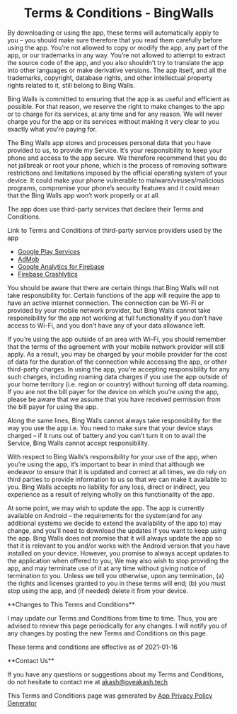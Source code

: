 <p>
    <h1 align="center">
            Terms &amp; Conditions - BingWalls
    </h1>
</p>


<p>By downloading or using the app, these terms will automatically apply to you &ndash; you should make sure therefore that you read them carefully before using the app. You&rsquo;re not allowed to copy or modify the app, any part of the app, or our trademarks in any way. You&rsquo;re not allowed to attempt to extract the source code of the app, and you also shouldn&rsquo;t try to translate the app into other languages or make derivative versions. The app itself, and all the trademarks, copyright, database rights, and other intellectual property rights related to it, still belong to Bing Walls.</p>

<p>Bing Walls is committed to ensuring that the app is as useful and efficient as possible. For that reason, we reserve the right to make changes to the app or to charge for its services, at any time and for any reason. We will never charge you for the app or its services without making it very clear to you exactly what you&rsquo;re paying for.</p>

<p>The Bing Walls app stores and processes personal data that you have provided to us, to provide my Service. It&rsquo;s your responsibility to keep your phone and access to the app secure. We therefore recommend that you do not jailbreak or root your phone, which is the process of removing software restrictions and limitations imposed by the official operating system of your device. It could make your phone vulnerable to malware/viruses/malicious programs, compromise your phone&rsquo;s security features and it could mean that the Bing Walls app won&rsquo;t work properly or at all.</p>

<p>The app does use third-party services that declare their Terms and Conditions.</p>

<p>Link to Terms and Conditions of third-party service providers used by the app</p>

* [Google Play Services](https://policies.google.com/terms)<br>
* [AdMob](https://developers.google.com/admob/terms)<br>
* [Google Analytics for Firebase](https://firebase.google.com/terms/analytics)<br>
* [Firebase Crashlytics](https://firebase.google.com/terms/crashlytics)

<p>You should be aware that there are certain things that Bing Walls will not take responsibility for. Certain functions of the app will require the app to have an active internet connection. The connection can be Wi-Fi or provided by your mobile network provider, but Bing Walls cannot take responsibility for the app not working at full functionality if you don&rsquo;t have access to Wi-Fi, and you don&rsquo;t have any of your data allowance left.</p>

<p>If you&rsquo;re using the app outside of an area with Wi-Fi, you should remember that the terms of the agreement with your mobile network provider will still apply. As a result, you may be charged by your mobile provider for the cost of data for the duration of the connection while accessing the app, or other third-party charges. In using the app, you&rsquo;re accepting responsibility for any such charges, including roaming data charges if you use the app outside of your home territory (i.e. region or country) without turning off data roaming. If you are not the bill payer for the device on which you&rsquo;re using the app, please be aware that we assume that you have received permission from the bill payer for using the app.</p>

<p>Along the same lines, Bing Walls cannot always take responsibility for the way you use the app i.e. You need to make sure that your device stays charged &ndash; if it runs out of battery and you can&rsquo;t turn it on to avail the Service, Bing Walls cannot accept responsibility.</p>

<p>With respect to Bing Walls&rsquo;s responsibility for your use of the app, when you&rsquo;re using the app, it&rsquo;s important to bear in mind that although we endeavor to ensure that it is updated and correct at all times, we do rely on third parties to provide information to us so that we can make it available to you. Bing Walls accepts no liability for any loss, direct or indirect, you experience as a result of relying wholly on this functionality of the app.</p>

<p>At some point, we may wish to update the app. The app is currently available on Android &ndash; the requirements for the system(and for any additional systems we decide to extend the availability of the app to) may change, and you&rsquo;ll need to download the updates if you want to keep using the app. Bing Walls does not promise that it will always update the app so that it is relevant to you and/or works with the Android version that you have installed on your device. However, you promise to always accept updates to the application when offered to you, We may also wish to stop providing the app, and may terminate use of it at any time without giving notice of termination to you. Unless we tell you otherwise, upon any termination, (a) the rights and licenses granted to you in these terms will end; (b) you must stop using the app, and (if needed) delete it from your device.</p>

<p>**Changes to This Terms and Conditions**</p>

<p>I may update our Terms and Conditions from time to time. Thus, you are advised to review this page periodically for any changes. I will notify you of any changes by posting the new Terms and Conditions on this page.</p>

<p>These terms and conditions are effective as of 2021-01-16</p>

<p>**Contact Us**</p>

If you have any questions or suggestions about my Terms and Conditions, do not hesitate to contact me at akash@oyeakash.tech<br>

This Terms and Conditions page was generated by [App Privacy Policy Generator](https://app-privacy-policy-generator.nisrulz.com/)